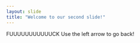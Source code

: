 ```yaml
---
layout: slide
title: "Welcome to our second slide!"
---
```

FUUUUUUUUUUUCK
Use the left arrow to go back!
